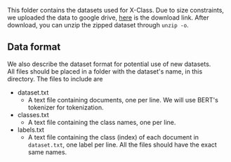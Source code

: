 This folder contains the datasets used for X-Class.
Due to size constraints, we uploaded the data to google drive, 
[here](https://drive.google.com/drive/folders/1w0g3c0z9eoV-IYHCcA54tBKiNTYJy-3J?usp=sharing)
is the download link. After download, you can unzip the zipped dataset through `unzip -o`.

## Data format
We also describe the dataset format for potential use of new datasets.  
All files should be placed in a folder with the dataset's name, in this directory. The files to
include are
- dataset.txt 
    - A text file containing documents, one per line. We will use BERT's tokenizer for tokenization.
- classes.txt
    - A text file containing the class names, one per line.
- labels.txt
    - A text file containing the class (index) of each document in `dataset.txt`, one label per line.
All the files should have the exact same names.
